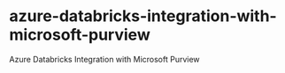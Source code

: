 # azure-databricks-integration-with-microsoft-purview
Azure Databricks Integration with Microsoft Purview
